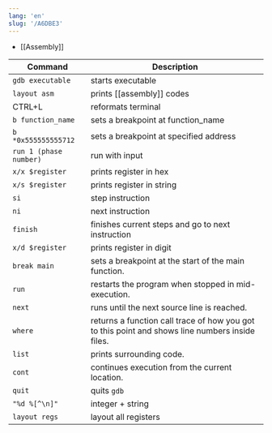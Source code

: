 ```yaml
---
lang: 'en'
slug: '/A6DBE3'
---
```


- [[Assembly]]

| Command                | Description                                                                                     |
| ---------------------- | ----------------------------------------------------------------------------------------------- |
| `gdb executable`       | starts executable                                                                               |
| `layout asm`           | prints [[assembly]] codes                                                                       |
| CTRL+L                 | reformats terminal                                                                              |
| `b function_name`      | sets a breakpoint at function_name                                                              |
| `b *0x555555555712`    | sets a breakpoint at specified address                                                          |
| `run 1 (phase number)` | run with input                                                                                  |
| `x/x $register`        | prints register in hex                                                                          |
| `x/s $register`        | prints register in string                                                                       |
| `si`                   | step instruction                                                                                |
| `ni`                   | next instruction                                                                                |
| `finish`               | finishes current steps and go to next instruction                                               |
| `x/d $register`        | prints register in digit                                                                        |
| `break main`           | sets a breakpoint at the start of the main function.                                            |
| `run`                  | restarts the program when stopped in mid-execution.                                             |
| `next`                 | runs until the next source line is reached.                                                     |
| `where`                | returns a function call trace of how you got to this point and shows line numbers inside files. |
| `list`                 | prints surrounding code.                                                                        |
| `cont`                 | continues execution from the current location.                                                  |
| `quit`                 | quits `gdb`                                                                                     |
| `"%d %[^\n]"`          | integer + string                                                                                |
| `layout regs`          | layout all registers                                                                            |
